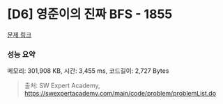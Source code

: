 # [D6] 영준이의 진짜 BFS - 1855 

[문제 링크](https://swexpertacademy.com/main/code/problem/problemDetail.do?contestProbId=AV5LnipaDvwDFAXc) 

### 성능 요약

메모리: 301,908 KB, 시간: 3,455 ms, 코드길이: 2,727 Bytes



> 출처: SW Expert Academy, https://swexpertacademy.com/main/code/problem/problemList.do